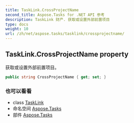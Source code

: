 ```yaml
---
title: TaskLink.CrossProjectName
second_title: Aspose.Tasks for .NET API 参考
description: TaskLink 财产. 获取或设置外部前置项目
type: docs
weight: 10
url: /zh/net/aspose.tasks/tasklink/crossprojectname/
---
```

## TaskLink.CrossProjectName property

获取或设置外部前置项目。

```csharp
public string CrossProjectName { get; set; }
```

### 也可以看看

* class [TaskLink](../)
* 命名空间 [Aspose.Tasks](../../tasklink/)
* 部件 [Aspose.Tasks](../../../)


